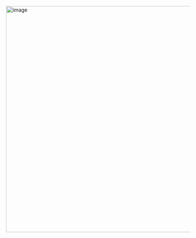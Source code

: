 <img width="1911" height="619" alt="image" src="https://github.com/user-attachments/assets/28f7e1da-6559-4719-a789-489378ad7e00" />
